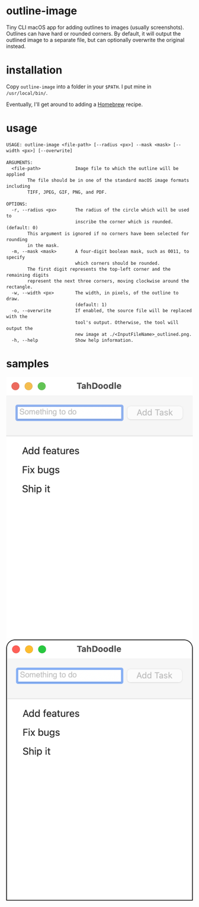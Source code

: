 # outline-image
Tiny CLI macOS app for adding outlines to images (usually screenshots). Outlines can have hard or rounded corners. By default, it will output the outlined image to a separate file, but can optionally overwrite the original instead.

# installation

Copy `outline-image` into a folder in your `$PATH`. I put mine in `/usr/local/bin/`.

Eventually, I'll get around to adding a [Homebrew](https://brew.sh) recipe.

# usage
```
USAGE: outline-image <file-path> [--radius <px>] --mask <mask> [--width <px>] [--overwrite]

ARGUMENTS:
  <file-path>             Image file to which the outline will be applied 
        The file should be in one of the standard macOS image formats including
        TIFF, JPEG, GIF, PNG, and PDF.

OPTIONS:
  -r, --radius <px>       The radius of the circle which will be used to
                          inscribe the corner which is rounded. (default: 0)
        This argument is ignored if no corners have been selected for rounding
        in the mask.
  -m, --mask <mask>       A four-digit boolean mask, such as 0011, to specify
                          which corners should be rounded. 
        The first digit represents the top-left corner and the remaining digits
        represent the next three corners, moving clockwise around the rectangle.
  -w, --width <px>        The width, in pixels, of the outline to draw.
                          (default: 1)
  -o, --overwrite         If enabled, the source file will be replaced with the
                          tool's output. Otherwise, the tool will output the
                          new image at ./<InputFileName>_outlined.png. 
  -h, --help              Show help information.
```


# samples

![Screenshot Without Outline](docs/Screenshot.png)
![Screenshot With Top Corners Rounded With Outline](docs/Screenshot_outlined.png)
